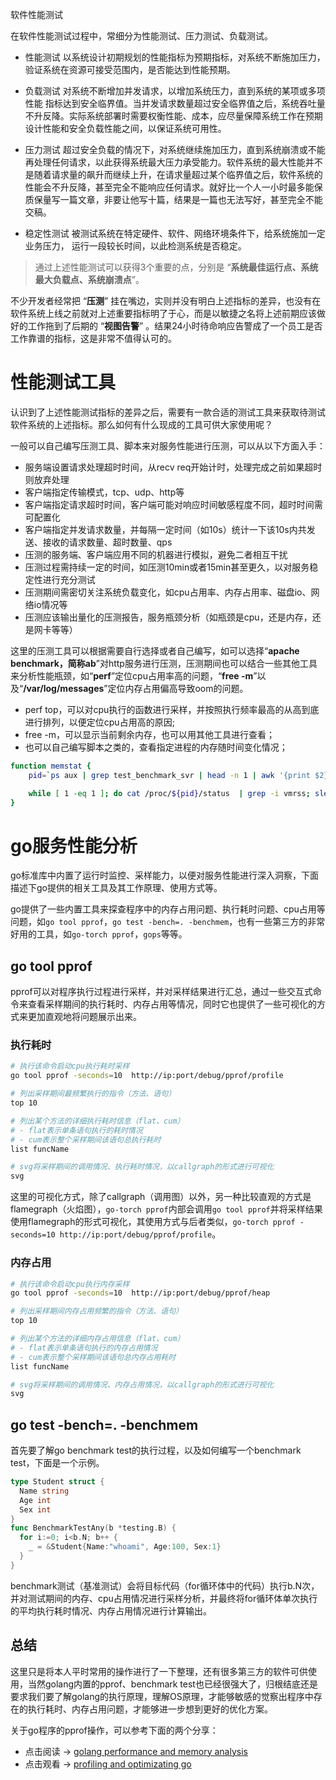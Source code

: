 软件性能测试

在软件性能测试过程中，常细分为性能测试、压力测试、负载测试。

- 性能测试
以系统设计初期规划的性能指标为预期指标，对系统不断施加压力，验证系统在资源可接受范围内，是否能达到性能预期。

- 负载测试
对系统不断增加并发请求，以增加系统压力，直到系统的某项或多项性能 指标达到安全临界值。当并发请求数量超过安全临界值之后，系统吞吐量不升反降。实际系统部署时需要权衡性能、成本，应尽量保障系统工作在预期设计性能和安全负载性能之间，以保证系统可用性。

- 压力测试
超过安全负载的情况下，对系统继续施加压力，直到系统崩溃或不能再处理任何请求，以此获得系统最大压力承受能力。软件系统的最大性能并不是随着请求量的飙升而继续上升，在请求量超过某个临界值之后，软件系统的性能会不升反降，甚至完全不能响应任何请求。就好比一个人一小时最多能保质保量写一篇文章，非要让他写十篇，结果是一篇也无法写好，甚至完全不能交稿。

- 稳定性测试
被测试系统在特定硬件、软件、网络环境条件下，给系统施加一定业务压力， 运行一段较长时间，以此检测系统是否稳定。

>通过上述性能测试可以获得3个重要的点，分别是 “**系统最佳运行点、系统最大负载点、系统崩溃点**”。

不少开发者经常把 “**压测**” 挂在嘴边，实则并没有明白上述指标的差异，也没有在软件系统上线之前就对上述重要指标明了于心，而是以敏捷之名将上述前期应该做好的工作拖到了后期的 “**视图告警**” 。结果24小时待命响应告警成了一个员工是否工作靠谱的指标，这是非常不值得认可的。

# 性能测试工具
认识到了上述性能测试指标的差异之后，需要有一款合适的测试工具来获取待测试软件系统的上述指标。那么如何有什么现成的工具可供大家使用呢？

一般可以自己编写压测工具、脚本来对服务性能进行压测，可以从以下方面入手：
- 服务端设置请求处理超时时间，从recv req开始计时，处理完成之前如果超时则放弃处理
- 客户端指定传输模式，tcp、udp、http等
- 客户端指定请求超时时间，客户端可能对响应时间敏感程度不同，超时时间需可配置化
- 客户端指定并发请求数量，并每隔一定时间（如10s）统计一下该10s内共发送、接收的请求数量、超时数量、qps
- 压测的服务端、客户端应用不同的机器进行模拟，避免二者相互干扰
- 压测过程需持续一定的时间，如压测10min或者15min甚至更久，以对服务稳定性进行充分测试
- 压测期间需密切关注系统负载变化，如cpu占用率、内存占用率、磁盘io、网络io情况等
- 压测应该输出量化的压测报告，服务瓶颈分析（如瓶颈是cpu，还是内存，还是网卡等等）

这里的压测工具可以根据需要自行选择或者自己编写，如可以选择“**apache benchmark，简称ab**”对http服务进行压测，压测期间也可以结合一些其他工具来分析性能瓶颈，如“**perf**”定位cpu占用率高的问题，“**free -m**”以及“**/var/log/messages**”定位内存占用偏高导致oom的问题。

- perf top，可以对cpu执行的函数进行采样，并按照执行频率最高的从高到底进行排列，以便定位cpu占用高的原因;
- free -m，可以显示当前剩余内存，也可以用其他工具进行查看；
- 也可以自己编写脚本之类的，查看指定进程的内存随时间变化情况；
```bash
function memstat {
    pid=`ps aux | grep test_benchmark_svr | head -n 1 | awk '{print $2}'`

    while [ 1 -eq 1 ]; do cat /proc/${pid}/status  | grep -i vmrss; sleep 1; done
}
```

# go服务性能分析
go标准库中内置了运行时监控、采样能力，以便对服务性能进行深入洞察，下面描述下go提供的相关工具及其工作原理、使用方式等。

go提供了一些内置工具来探查程序中的内存占用问题、执行耗时问题、cpu占用等问题，如`go tool pprof`，`go test -bench=. -benchmem`，也有一些第三方的非常好用的工具，如`go-torch pprof`，`gops`等等。

## go tool pprof
pprof可以对程序执行过程进行采样，并对采样结果进行汇总，通过一些交互式命令来查看采样期间的执行耗时、内存占用等情况，同时它也提供了一些可视化的方式来更加直观地将问题展示出来。

### 执行耗时

```sh
# 执行该命令启动cpu执行耗时采样
go tool pprof -seconds=10  http://ip:port/debug/pprof/profile

# 列出采样期间最频繁执行的指令（方法、语句）
top 10

# 列出某个方法的详细执行耗时信息（flat、cum）
# - flat表示单条语句执行的耗时情况
# - cum表示整个采样期间该语句总执行耗时
list funcName

# svg将采样期间的调用情况、执行耗时情况，以callgraph的形式进行可视化
svg
```

这里的可视化方式，除了callgraph（调用图）以外，另一种比较直观的方式是flamegraph（火焰图），`go-torch pprof`内部会调用`go tool pprof`并将采样结果使用flamegraph的形式可视化，其使用方式与后者类似，`go-torch pprof -seconds=10 http://ip:port/debug/pprof/profile`。

### 内存占用

```sh
# 执行该命令启动cpu执行内存采样
go tool pprof -seconds=10  http://ip:port/debug/pprof/heap

# 列出采样期间内存占用频繁的指令（方法、语句）
top 10

# 列出某个方法的详细内存占用信息（flat、cum）
# - flat表示单条语句执行的内存占用情况
# - cum表示整个采样期间该语句总内存占用耗时
list funcName

# svg将采样期间的调用情况、内存占用情况，以callgraph的形式进行可视化
svg
```

## go test -bench=. -benchmem

首先要了解go benchmark test的执行过程，以及如何编写一个benchmark test，下面是一个示例。

```go
type Student struct {
  Name string
  Age int
  Sex int
}
func BenchmarkTestAny(b *testing.B) {
  for i:=0; i<b.N; b++ {
    _ = &Student{Name:"whoami", Age:100, Sex:1}
  }
}
```

benchmark测试（基准测试）会将目标代码（for循环体中的代码）执行b.N次，并对测试期间的内存、cpu占用情况进行采样分析，并最终将for循环体单次执行的平均执行耗时情况、内存占用情况进行计算输出。

## 总结

这里只是将本人平时常用的操作进行了一下整理，还有很多第三方的软件可供使用，当然golang内置的pprof、benchmark test也已经很强大了，归根结底还是要求我们要了解golang的执行原理，理解OS原理，才能够敏感的觉察出程序中存在的执行耗时、内存占用问题，才能够进一步想到更好的优化方案。

关于go程序的pprof操作，可以参考下面的两个分享：
- 点击阅读 -> [golang performance and memory analysis](http://blog.ralch.com/tutorial/golang-performance-and-memory-analysis/)
- 点击观看 -> [profiling and optimizating go](https://www.youtube.com/watch?v=N3PWzBeLX2M)
